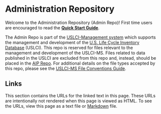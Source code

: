 Administration Repository
==========
Welcome to the Administration Repository (Admin Repo)!  First time users are encouraged to read the **[Quick Start Guide][qs_guide]**.

The Admin Repo is part of the [USLCI-Management system][wiki] which supports the management and development of the [U.S. Life Cycle Inventory Database][uslci] (USLCI).   This repo is reserved for files relevant to the management and development of the USLCI-MS.  Files related to data published in the USLCI are excluded from this repo and, instead, should be placed in the [AIP Repo][aip].  For additional details on the file types accepted by this repo, please see the [USLCI-MS File Conventions Guide][file_conventions_guide].

## Links
This section contains the URLs for the linked text in this page. These URLs are intentionally not rendered when this page is viewed as HTML.  To see the URLs, view this page as a text file or [Markdown][markdown] file.  

[aip]: https://github.nrel.gov/acarpent/uslci_aip  
[bad_link]: https://github.nrel.gov/acarpent/uslci_mgmt/wiki/Bad-link  
[file_conventions_guide]: https://github.nrel.gov/acarpent/uslci_mgmt/wiki/File-Conventions-Guide  
[markdown]: https://daringfireball.net/projects/markdown/  
[mgmt]: https://github.nrel.gov/acarpent/uslci_mgmt  
[qs_guide]: https://github.nrel.gov/acarpent/uslci_mgmt/wiki/quick-start-guide  
[review]: https://github.nrel.gov/acarpent/uslci_curation  
[uslci]: https://uslci.lcacommons.gov/  
[wiki]: https://github.nrel.gov/acarpent/uslci_mgmt/wiki  
